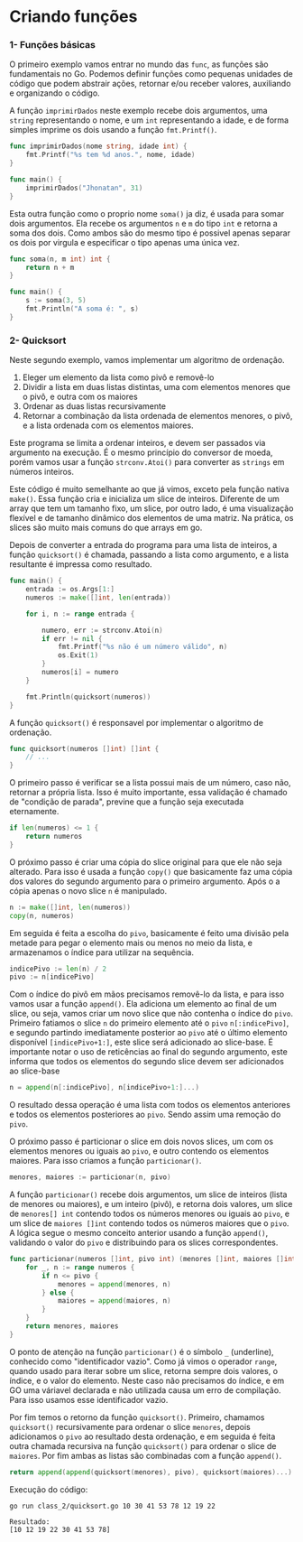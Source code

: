# Criando funções

### 1- Funções básicas
O primeiro exemplo vamos entrar no mundo das `func`, as funções são fundamentais no Go. Podemos 
definir funções como pequenas unidades de código que podem abstrair ações, retornar e/ou receber valores,
auxiliando e organizando o código.

A função `imprimirDados` neste exemplo recebe dois argumentos, uma `string` representando o nome, e um `int`
representando a idade, e de forma simples imprime os dois usando a função `fmt.Printf()`. 
~~~go
func imprimirDados(nome string, idade int) {
    fmt.Printf("%s tem %d anos.", nome, idade)
}

func main() {
    imprimirDados("Jhonatan", 31)
}
~~~
Esta outra função como o proprio nome `soma()` ja diz, é usada para somar dois argumentos. Ela recebe os argumentos `n` e `m` 
do tipo `int` e retorna a soma dos dois. Como ambos são do mesmo tipo é possivel apenas separar os dois por virgula e
especificar o tipo apenas uma única vez.
~~~go
func soma(n, m int) int {
    return n + m
}

func main() {
    s := soma(3, 5)
    fmt.Println("A soma é: ", s)
}
~~~
### 2- Quicksort
Neste segundo exemplo, vamos implementar um algoritmo de ordenação.

1. Eleger um elemento da lista como pivô e removê-lo
2. Dividir a lista em duas listas distintas, uma com elementos menores que o pivô, e outra com os maiores
3. Ordenar as duas listas recursivamente
4. Retornar a combinação da lista ordenada de elementos menores, o pivô, e a lista ordenada com os elementos
maiores.
   
Este programa se limita a ordenar inteiros, e devem ser passados via argumento na execução. É o mesmo
princípio do conversor de moeda, porém vamos usar a função `strconv.Atoi()` para converter as `strings` em
números inteiros.

Este código é muito semelhante ao que já vimos, exceto pela função nativa `make()`. Essa função cria e
inicializa um slice de inteiros. Diferente de um array que tem um tamanho fixo, um slice, por outro lado,
é uma visualização flexível e de tamanho dinâmico dos elementos de uma matriz. Na prática, os slices
são muito mais comuns do que arrays em go.

Depois de converter a entrada do programa para uma lista de inteiros, a função `quicksort()` é chamada,
passando a lista como argumento, e a lista resultante é impressa como resultado.
~~~go
func main() {
	entrada := os.Args[1:]
	numeros := make([]int, len(entrada))

	for i, n := range entrada {

		numero, err := strconv.Atoi(n)
		if err != nil {
			fmt.Printf("%s não é um número válido", n)
			os.Exit(1)
		}
		numeros[i] = numero
	}

	fmt.Println(quicksort(numeros))
}
~~~
A função `quicksort()` é responsavel por implementar o algoritmo de ordenação.
~~~go
func quicksort(numeros []int) []int {
	// ...
}
~~~
O primeiro passo é verificar se a lista possui mais de um número, caso não, retornar a própria lista. Isso 
é muito importante, essa validação é chamado de "condição de parada", previne que a função seja executada eternamente. 
~~~go
if len(numeros) <= 1 {
    return numeros
}
~~~
O próximo passo é criar uma cópia do slice original para que ele não seja alterado. Para isso é usada a função
`copy()` que basicamente faz uma cópia dos valores do segundo argumento para o primeiro argumento. Após o a 
cópia apenas o novo slice `n` é manipulado.
~~~go
n := make([]int, len(numeros))
copy(n, numeros)
~~~
Em seguida é feita a escolha do `pivo`, basicamente é feito uma divisão pela metade para pegar o elemento mais ou
menos no meio da lista, e armazenamos o índice para utilizar na sequência.
~~~go
indicePivo := len(n) / 2
pivo := n[indicePivo]
~~~
Com o índice do pivô em mãos precisamos removê-lo da lista, e para isso vamos usar a função `append()`. Ela adiciona
um elemento ao final de um slice, ou seja, vamos criar um novo slice que não contenha o índice do `pivo`.
Primeiro fatiamos o slice `n` do primeiro elemento até o `pivo` `n[:indicePivo]`, e segundo partindo imediatamente 
posterior ao `pivo` até o último elemento disponível `[indicePivo+1:]`, este slice será adicionado ao slice-base.
É importante notar o uso de reticências ao final do segundo argumento, este informa que todos os elementos do segundo slice 
devem ser adicionados ao slice-base 
~~~go
n = append(n[:indicePivo], n[indicePivo+1:]...)
~~~
O resultado dessa operação é uma lista com todos os elementos anteriores e todos os elementos posteriores
ao `pivo`. Sendo assim uma remoção do `pivo`.

O próximo passo é particionar o slice em dois novos slices, um com os elementos menores ou iguais ao `pivo`,
e outro contendo os elementos maiores. Para isso criamos a função `particionar()`. 

~~~go
menores, maiores := particionar(n, pivo)
~~~

A função `particionar()` recebe dois argumentos, um slice de inteiros (lista de menores ou maiores), e um inteiro (pivô),
e retorna dois valores, um slice de `menores[] int` contendo todos os números menores ou iguais ao `pivo`, e 
um slice de `maiores []int` contendo todos os números maiores que o `pivo`. A lógica segue o mesmo conceito anterior 
usando a função `append()`, validando o valor do `pivo` e distribuindo para os slices correspondentes.
~~~go
func particionar(numeros []int, pivo int) (menores []int, maiores []int) {
    for _, n := range numeros {
        if n <= pivo {
            menores = append(menores, n)
        } else {
            maiores = append(maiores, n)
        }
    }
    return menores, maiores
}
~~~
O ponto de atenção na função `particionar()` é o símbolo `_` (underline), conhecido como "identificador vazio".
Como já vimos o operador `range`, quando usado para iterar sobre um slice, retorna sempre dois valores, o índice, 
e o valor do elemento. Neste caso não precisamos do índice, e em GO uma váriavel declarada e não utilizada causa 
um erro de compilação. Para isso usamos esse identificador vazio.

Por fim temos o retorno da função `quicksort()`. Primeiro, chamamos `quicksort()` recursivamente para ordenar o slice 
`menores`, depois adicionamos o `pivo` ao resultado desta ordenação, e em seguida é feita outra chamada
recursiva na função `quicksort()` para ordenar o slice de `maiores`. Por fim ambas as listas são combinadas
com a função `append()`.
~~~go
return append(append(quicksort(menores), pivo), quicksort(maiores)...)
~~~

Execução do código:
````
go run class_2/quicksort.go 10 30 41 53 78 12 19 22

Resultado:
[10 12 19 22 30 41 53 78]
````



